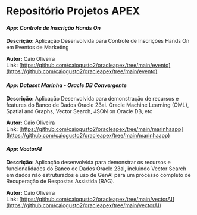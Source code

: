 # Repositório Projetos APEX
#### _App: Controle de Inscrição Hands On_
**Descrição:** Aplicação Desenvolvida para Controle de Inscrições Hands On em Eventos de Marketing  

**Autor:** Caio Oliveira  
Link: [https://github.com/caiogusto2/oracleapex/tree/main/evento](https://github.com/caiogusto2/oracleapex/tree/main/evento)

#### _App: Dataset Marinha - Oracle DB Convergente_
**Descrição:** Aplicação Desenvolvida para demonstração de recursos e features do Banco de Dados Oracle 23ai. Oracle Machine Learning (OML), Spatial and Graphs, Vector Search, JSON on Oracle DB, etc

**Autor:** Caio Oliveira  
Link: [https://github.com/caiogusto2/oracleapex/tree/main/marinhaapp](https://github.com/caiogusto2/oracleapex/tree/main/marinhaapp)

#### _App: VectorAI_
**Descrição:** Aplicação desenvolvida para demonstrar os recursos e funcionalidades do Banco de Dados Oracle 23ai, incluindo Vector Search em dados não estruturados e uso de GenAI para um processo completo de Recuperação de Respostas Assistida (RAG).

**Autor:** Caio Oliveira  
Link: [https://github.com/caiogusto2/oracleapex/tree/main/vectorAI](https://github.com/caiogusto2/oracleapex/tree/main/vectorAI)